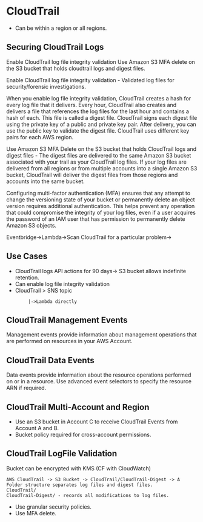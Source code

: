 # CloudTrail

- Can be within a region or all regions.

## Securing CloudTrail Logs

Enable CloudTrail log file integrity validation
Use Amazon S3 MFA delete on the S3 bucket that holds cloudtrail logs and digest files.

Enable CloudTrail log file integrity validation - Validated log files for security/forensic investigations.

When you enable log file integrity validation, CloudTrail creates a hash for every log file that it delivers. Every hour, CloudTrail also creates and delivers a file that references the log files for the last hour and contains a hash of each. This file is called a digest file. CloudTrail signs each digest file using the private key of a public and private key pair. After delivery, you can use the public key to validate the digest file. CloudTrail uses different key pairs for each AWS region.

Use Amazon S3 MFA Delete on the S3 bucket that holds CloudTrail logs and digest files - The digest files are delivered to the same Amazon S3 bucket associated with your trail as your CloudTrail log files. If your log files are delivered from all regions or from multiple accounts into a single Amazon S3 bucket, CloudTrail will deliver the digest files from those regions and accounts into the same bucket.

Configuring multi-factor authentication (MFA) ensures that any attempt to change the versioning state of your bucket or permanently delete an object version requires additional authentication. This helps prevent any operation that could compromise the integrity of your log files, even if a user acquires the password of an IAM user that has permission to permanently delete Amazon S3 objects.


Eventbridge->Lambda->Scan CloudTrail for a particular problem->

## Use Cases

- CloudTrail logs API actions for 90 days-> S3 bucket allows indefinite retention.
- Can enable log file integrity validation
- CloudTrail > SNS topic

```` CloudTrail -> CloudWatch logs -> Metric filter -> CloudWatch Alarm -> Lambda/SNS Topic 
        |->Lambda directly
````

## CloudTrail Management Events

Management events provide information about management operations that are performed on resources in your AWS Account.

## CloudTrail Data Events

Data events provide information about the resource operations performed on or in a resource. Use advanced event selectors to specify the resource ARN if required.

## CloudTrail Multi-Account and Region

- Use an S3 bucket in Account C to receive CloudTrail Events from Account A and B.
- Bucket policy required for cross-account permissions.

## CloudTrail LogFile Validation

Bucket can be encrypted with KMS (CF with CloudWatch)

```` 
AWS CloudTrail -> S3 Bucket -> CloudTrail/CloudTrail-Digest -> A Folder structure separates log files and digest files.
CloudTrail/
CloudTrail-Digest/ - records all modifications to log files.
````

- Use granular security policies.
- Use MFA delete.


